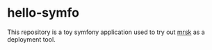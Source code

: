 # hello-symfo

This repository is a toy symfony application used to try out [mrsk](https://mrsk.dev) as a deployment tool.
